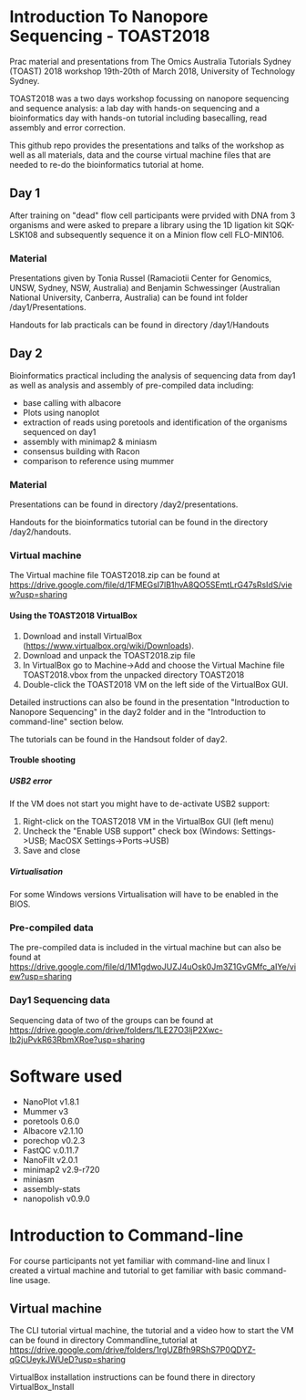 # Introduction To Nanopore Sequencing - TOAST2018
Prac material and presentations from The Omics Australia Tutorials Sydney (TOAST) 2018 workshop 19th-20th of March 2018, University of Technology Sydney.

TOAST2018 was a two days workshop focussing on nanopore sequencing and sequence analysis: a lab day with hands-on sequencing and a bioinformatics day with hands-on tutorial including basecalling, read assembly and error correction.

This github repo provides the presentations and talks of the workshop as well as all materials, data and the course virtual machine files that are needed to re-do the bioinformatics tutorial at home.


## Day 1

After training on "dead" flow cell participants were prvided with DNA from 3 organisms and were asked to prepare a library using the 1D ligation kit SQK-LSK108 and subsequently sequence it on a Minion flow cell FLO-MIN106.


### Material

Presentations given by Tonia Russel (Ramaciotii Center for Genomics, UNSW, Sydney, NSW, Australia) and Benjamin Schwessinger (Australian National University, Canberra, Australia) can be found int folder /day1/Presentations.

Handouts for lab practicals can be found in directory /day1/Handouts


## Day 2
Bioinformatics practical including the analysis of sequencing data from day1 as well as analysis and assembly of pre-compiled data including:
* base calling with albacore
* Plots using nanoplot
* extraction of reads using poretools and identification of the organisms sequenced on day1
* assembly with minimap2 & miniasm
* consensus building with Racon
* comparison to reference using mummer

### Material
Presentations can be found in directory /day2/presentations.

Handouts for the bioinformatics tutorial can be found in the directory /day2/handouts.

### Virtual machine

The Virtual machine file TOAST2018.zip can be found at https://drive.google.com/file/d/1FMEGsI7lB1hvA8QO5SEmtLrG47sRsIdS/view?usp=sharing

#### Using the TOAST2018 VirtualBox 

1. Download and install VirtualBox (https://www.virtualbox.org/wiki/Downloads). 
2. Download and unpack the TOAST2018.zip file
3. In VirtualBox go to Machine->Add and choose the Virtual Machine file TOAST2018.vbox from the unpacked directory TOAST2018
4. Double-click the TOAST2018 VM on the left side of the VirtualBox GUI.

Detailed instructions can also be found in the presentation "Introduction to Nanopore Sequencing" in the day2 folder and in the "Introduction to command-line" section below.

The tutorials can be found in the Handsout folder of day2.


#### Trouble shooting

##### USB2 error
If the VM does not start you might have to de-activate USB2 support:
1. Right-click on the TOAST2018 VM in the VirtualBox GUI (left menu)
2. Uncheck the "Enable USB support" check box (Windows: Settings->USB; MacOSX Settings->Ports->USB)
3. Save and close 

##### Virtualisation
For some Windows versions Virtualisation will have to be enabled in the BIOS.



### Pre-compiled data

The pre-compiled data is included in the virtual machine but can also be found at https://drive.google.com/file/d/1M1gdwoJUZJ4uOsk0Jm3Z1GvGMfc_aIYe/view?usp=sharing

### Day1 Sequencing data

Sequencing data of two of the groups can be found at https://drive.google.com/drive/folders/1LE27O3ljP2Xwc-lb2juPvkR63RbmXRoe?usp=sharing


 # Software used 
 
 * NanoPlot v1.8.1
 * Mummer v3
 * poretools 0.6.0
 * Albacore v2.1.10
 * porechop v0.2.3
 * FastQC v.0.11.7
 * NanoFilt v2.0.1
 * minimap2 v2.9-r720
 * miniasm 
 * assembly-stats
 * nanopolish v0.9.0
 

# Introduction to Command-line
For course participants not yet familiar with command-line and linux I created a virtual machine and tutorial to get familiar with basic command-line usage.

## Virtual machine 
The CLI tutorial virtual machine, the tutorial and a video how to start the VM can be found in directory Commandline_tutorial at https://drive.google.com/drive/folders/1rgUZBfh9RShS7P0QDYZ-qGCUeykJWUeD?usp=sharing

VirtualBox installation instructions can be found there in directory VirtualBox_Install

 



